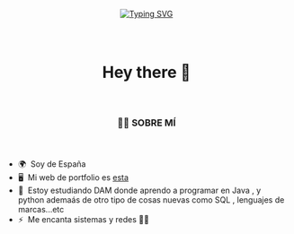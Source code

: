<p align="center">
  <a href="https://git.io/typing-svg">
    <img src="https://readme-typing-svg.demolab.com?font=Code+New+Roman&pause=1000&color=43E13C&background=FF3AC600&random=false&width=435&lines=Siempre+aprendiendo%2C+siempre+mejorando🚀." alt="Typing SVG">
  </a>


<img align="right" height="0" src=""  />

###

<br clear="both">

<h1 align="center">Hey         there              👋</h1>

###

<br clear="both">

<h3 align="center">👩‍💻  SOBRE MÍ</h3>

###

<br clear="both">

* 🌍  Soy de España
* 🖥️  Mi web de portfolio es [esta](WORKINGONN)
* 🧠  Estoy estudiando DAM donde aprendo a programar en Java , y python ademaás de otro tipo de cosas nuevas como SQL , lenguajes de marcas...etc
* ⚡  Me encanta sistemas y redes  👩‍💻
###


